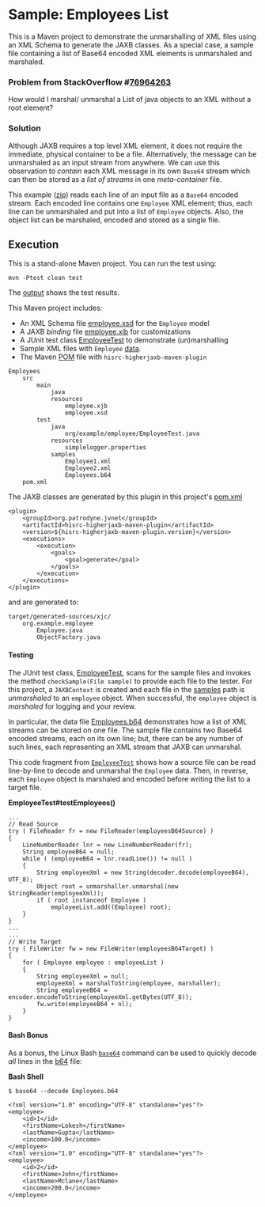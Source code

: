 # Sample: Employees List

This is a Maven project to demonstrate the unmarshalling of XML files using an XML Schema to generate the JAXB classes. As a special case, a sample file containing a list of Base64 encoded XML elements is unmarshaled and marshaled.

### Problem from StackOverflow #[76964263](https://stackoverflow.com/questions/76964263/)

How would I marshal/ unmarshal a List of java objects to an XML without a root element?

### Solution

Although JAXB requires a top level XML element, it does not require the immediate, physical container to be a file. Alternatively, the message can be unmarshaled as an input stream from anywhere. We can use this observation to *contain* each XML message in its own `Base64` stream which can then be stored as a *list of streams* in one *meta-container* file.

This example ([zip][7]) reads each line of an input file as a `Base64` encoded stream. Each encoded line contains one `Employee` XML element; thus, each line can be unmarshaled and put into a list of `Employee` objects. Also, the object list can be marshaled, encoded and stored as a single file.

## Execution

This is a stand-alone Maven project. You can run the test using:

~~~
mvn -Ptest clean test
~~~

The [output][6] shows the test results.

This Maven project includes:

+ An XML Schema file [employee.xsd][2] for the `Employee` model
+ A JAXB *binding* file [employee.xjb][3] for customizations
+ A JUnit test class [EmployeeTest][4] to demonstrate (un)marshalling
+ Sample XML files with `Employee` [data][5].
+ The Maven [POM][1] file with `hisrc-higherjaxb-maven-plugin`

~~~
Employees
    src
        main
            java
            resources
                employee.xjb
                employee.xsd
        test
            java
                org/example/employee/EmployeeTest.java
            resources
                simplelogger.properties
            samples
                Employee1.xml
                Employee2.xml
                Employees.b64
    pom.xml
~~~

The JAXB classes are generated by this plugin in this project's [pom.xml][1]

~~~
<plugin>
    <groupId>org.patrodyne.jvnet</groupId>
    <artifactId>hisrc-higherjaxb-maven-plugin</artifactId>
    <version>${hisrc-higherjaxb-maven-plugin.version}</version>
    <executions>
        <execution>
            <goals>
                <goal>generate</goal>
            </goals>
        </execution>
    </executions>
</plugin>
~~~

and are generated to:

~~~
target/generated-sources/xjc/
    org.example.employee
        Employee.java
        ObjectFactory.java
~~~

#### Testing

The JUnit test class, [EmployeeTest][4], scans for the sample files and invokes the method `checkSample(File sample)` to provide each file to the tester. For this project, a `JAXBContext` is created and each file in the [samples][5] path is *unmarshaled* to an `employee` object. When successful, the `employee` object is *marshaled* for logging and your review.

In particular, the data file [Employees.b64][8] demonstrates how a list of XML streams can be stored on one file. The sample file contains two Base64 encoded streams, each on its own line; but, there can be any number of such lines, each representing an XML stream that JAXB can unmarshal.

This code fragment from [`EmployeeTest`][4] shows how a source file can be read line-by-line to decode and unmarshal the `Employee` data. Then, in reverse, each `Employee` object is marshaled and encoded before writing the list to a target file.

**EmployeeTest#testEmployees()**
~~~
...
// Read Source
try ( FileReader fr = new FileReader(employeesB64Source) )
{
    LineNumberReader lnr = new LineNumberReader(fr);
    String employeeB64 = null;
    while ( (employeeB64 = lnr.readLine()) != null )
    {
        String employeeXml = new String(decoder.decode(employeeB64), UTF_8);
        Object root = unmarshaller.unmarshal(new StringReader(employeeXml));
        if ( root instanceof Employee )
            employeeList.add((Employee) root);
    }
}
...
...
// Write Target
try ( FileWriter fw = new FileWriter(employeesB64Target) )
{
    for ( Employee employee : employeeList )
    {
        String employeeXml = null;
        employeeXml = marshalToString(employee, marshaller);
        String employeeB64 = encoder.encodeToString(employeeXml.getBytes(UTF_8));
        fw.write(employeeB64 + nl);
    }
}
~~~

#### Bash Bonus

As a bonus, the Linux Bash [`base64`][9] command can be used to quickly decode *all* lines in the [b64][8] file:

**Bash Shell**
~~~
$ base64 --decode Employees.b64

<?xml version="1.0" encoding="UTF-8" standalone="yes"?>
<employee>
    <id>1</id>
    <firstName>Lokesh</firstName>
    <lastName>Gupta</lastName>
    <income>100.0</income>
</employee>
<?xml version="1.0" encoding="UTF-8" standalone="yes"?>
<employee>
    <id>2</id>
    <firstName>John</firstName>
    <lastName>Mclane</lastName>
    <income>200.0</income>
</employee>
~~~

<!-- References -->

[1]: https://github.com/patrodyne/hisrc-higherjaxb/blob/master/assembly/samples/employees/project-pom.xml
[2]: https://github.com/patrodyne/hisrc-higherjaxb/blob/master/assembly/samples/employees/src/main/resources/employee.xsd
[3]: https://github.com/patrodyne/hisrc-higherjaxb/blob/master/assembly/samples/employees/src/main/resources/employee.xjb
[4]: https://github.com/patrodyne/hisrc-higherjaxb/blob/master/assembly/samples/employees/src/test/java/org/example/employee/EmployeeTest.java
[5]: https://github.com/patrodyne/hisrc-higherjaxb/tree/master/assembly/samples/employees/src/test/samples
[6]: https://github.com/patrodyne/hisrc-higherjaxb/blob/master/assembly/samples/employees/OUTPUT.txt
[7]: https://github.com/patrodyne/hisrc-higherjaxb/releases/download/2.1.1/hisrc-higherjaxb-sample-employees-2.1.1-mvn-src.zip
[8]: https://github.com/patrodyne/hisrc-higherjaxb/tree/master/assembly/samples/employees/src/test/samples/Employees.b64
[9]: https://linux.die.net/man/1/base64



